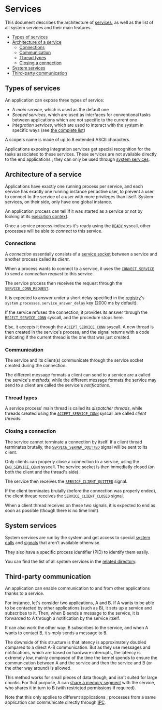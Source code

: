 # Services

This document describes the architecture of [services](../technical/services.md), as well as the list of all system services and their main features.

- [Types of services](#types-of-services)
- [Architecture of a service](#architecture-of-a-service)
  - [Connections](#connections)
  - [Communication](#communication)
  - [Thread types](#thread-types)
  - [Closing a connection](#closing-a-connection)
- [System services](#system-services)
- [Third-party communication](#third-party-communication)

## Types of services

An application can expose three types of service:

- A _main service_, which is used as the default one
- _Scoped services_, which are used as interfaces for conventional tasks between applications which are not specific to the current one
- _Integration services_, which are used to interact with the system in specific ways (see [the complete list](integration-services/))

A scope's name is made of up to 8 extended ASCII characters.

Applications exposing integration services get special recognition for the tasks associated to these services. These services are not available directly to the end applications ; they can only be used through [system services](system-services/README.md).

## Architecture of a service

Applications have exactly one running process per service, and each service has exactly one running instance per active user, to prevent a user to connect to the service of a user with more privileges than itself. System services, on their side, only have one global instance.

An application process can tell if it was started as a service or not by looking at its [execution context](applications/context.md#execution-context).

Once a service process indicates it's ready using the [`READY`](kernel/syscalls.md#0x04-ready) syscall, other processes will be able to _connect_ to this service.

### Connections

A _connection_ essentially consists of a [service socket](kernel/ipc.md#service-sockets) between a service and another process called its _client_.

When a process wants to connect to a service, it uses the [`CONNECT_SERVICE`](kernel/syscalls.md#0x2a-connect_service) to send a _connection request_ to this service.

The service process then receives the request through the [`SERVICE_CONN_REQUEST`](kernel/signals.md#0x2a-service_conn_request).

It is expected to answer under a short delay specified in the [registry](registry.md)'s `system.processes.service_answer_delay` key (2000 ms by default).

If the service refuses the connection, it provides its answer through the [`REJECT_SERVICE_CONN`](kernel/syscalls.md#0x2d-reject_service_conn) syscall, and the procedure stops here.

Else, it accepts it through the [`ACCEPT_SERVICE_CONN`](kernel/syscalls.md#0x2c-accept_service_conn) syscall. A new thread is then created in the service's process, and the signal returns with a code indicating if the current thread is the one that was just created.

### Communication

The service and its client(s) communicate through the service socket created during the connection.

The different message formats a client can send to a service are a called the service's _methods_, while the different message formats the service may send to a client are called the service's _notifications_.

### Thread types

A service process' main thread is called its _dispatcher threads_, while threads created using the [`ACCEPT_SERVICE_CONN`](kernel/syscalls.md#0x2c-accept_service_conn) syscall are called _client threads_.

### Closing a connection

The service cannot terminate a connection by itself.
If a client thread terminates brutally, the [`SERVICE_SERVER_QUITTED`](kernel/signals.md#0x2d-service_server_quitted) signal will be sent to its client.

Only clients can properly close a connection to a service, using the [`END_SERVICE_CONN`](kernel/syscalls.md#0x2b-end_service_conn) syscall. The service socket is then immediatly closed (on both the client and the thread's side).

The service then receives the [`SERVICE_CLIENT_QUITTED`](kernel/signals.md#0x2c-service_client_quitted) signal.

If the client terminates brutally (before the connection was properly ended), the client thread receives the [`SERVICE_CLIENT_CLOSED`](kernel/signals.md#0x2b-service_client_closed) signal.

When a client thread receives on these two signals, it is expected to end as soon as possible (though there is no time limit).

## System services

System services are run by the system and get access to special [system calls](kernel/syscalls.md) and [signals](kernel/signals.md) that aren't available otherwise.

They also have a specific process identifier (PID) to identify them easily.

You can find the list of all system services in the [related directory](system-services/README.md).

## Third-party communication

An application can enable communication to and from other applications thanks to a service.

For instance, let's consider two applications, A and B. If A wants to be able to be contacted by other applications (such as B), it sets up a service and subscribes to it. Then, when B sends a message to the service, it is forwarded to A through a notification by the service itself.

It can also work the other way: B subscribes to the service, and when A wants to contact B, it simply sends a message to B.

The downside of this structure is that latency is approximately doubled compared to a direct A-B communication. But as they use messages and notifications, which are based on hardware interrupts, the latency is extremely low, mainly composed of the time the kernel spends to ensure the communication between A and the service and then the service and B (or the other way around) is allowed.

This method works for small pieces of data though, and isn't suited for large chunks. For that purpose, A can [share a memory segment](kernel/memory.md#abstract-memory-segments) with the service, who shares it in turn to B (with restricted permissions if required).

Note that this only applies to different applications ; processes from a same application can communicate directly through [IPC](kernel/ipc.md).